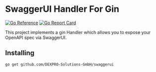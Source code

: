# SwaggerUI Handler For Gin

[![Go Reference](https://pkg.go.dev/badge/github.com/DEXPRO-Solutions-GmbH/swaggerui.svg)](https://pkg.go.dev/github.com/DEXPRO-Solutions-GmbH/swaggerui)
[![Go Report Card](https://goreportcard.com/badge/github.com/DEXPRO-Solutions-GmbH/swaggerui)](https://goreportcard.com/report/github.com/DEXPRO-Solutions-GmbH/swaggerui)

This project implements a gin Handler which allows you to
expose your OpenAPI spec via SwaggerUI.

## Installing

```shell
go get github.com/DEXPRO-Solutions-GmbH/swaggerui
```
